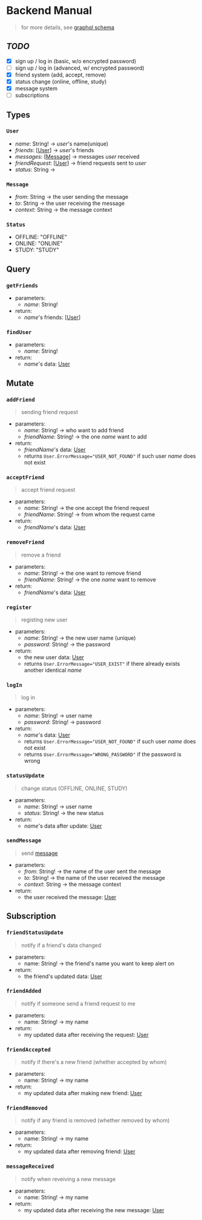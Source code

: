 # Backend Manual

> for more details, see [graphql schema](./src/schema.graphql)

## *TODO*
- [x] sign up / log in (basic, w/o encrypted password)
- [ ] sign up / log in (advanced, w/ encrypted password)
- [x] friend system (add, accept, remove)
- [x] status change (online,  offline, study)
- [x] message system
- [ ] subscriptions

## Types

### `User`
- *name*: String! $\rightarrow$ *user*'s name(unique)
- *friends*: [[User](#user)] $\rightarrow$ *user*'s friends
- *messages*: [[Message](#message)] $\rightarrow$ messages *user* received
- *friendRequest*: [[User](#user)] $\rightarrow$ friend requests sent to *user*
- *status*: String $\rightarrow$

### `Message`
- *from*: String $\rightarrow$ the user sending the message
- *to*: String $\rightarrow$ the user receiving the message
- *context*: String $\rightarrow$ the message context

### `Status`
- OFFLINE: "OFFLINE"
- ONLINE: "ONLINE"
- STUDY: "STUDY"

## Query

### `getFriends`
- parameters:
  - *name*: String!
- return:
  - *name*'s friends: [[User](#user)]

### `findUser`
- parameters:
  - *name*: String!
- return:
  - *name*'s data: [User](#user)


## Mutate

### `addFriend`
> sending friend request 
- parameters: 
  - *name*: String! $\rightarrow$ who want to add friend
  - *friendName*: String! $\rightarrow$ the one *name* want to add
- return:
  - *friendName*'s data: [User](#user)
  - returns `User.ErrorMessage="USER_NOT_FOUND"` if such user *name* does not exist

### `acceptFriend`
> accept friend request
- parameters:
  - *name*: String! $\rightarrow$ the one accept the friend request
  - *friendName*: String! $\rightarrow$ from whom the request came
- return:
  - *friendName*'s data: [User](#user)

### `removeFriend`
> remove a friend
- parameters:
  - *name*: String! $\rightarrow$ the one want to remove friend
  - *friendName*: String! $\rightarrow$ the one *name* want to remove
- return:
  - *friendName*'s data: [User](#user)

### `register`
> registing new user
- parameters:
  - *name*: String! $\rightarrow$ the new user name (unique)
  - *password*: String! $\rightarrow$ the password
- return:
  - the new user data: [User](#user)
  - returns `User.ErrorMessage="USER_EXIST"` if there already exists another identical *name*

### `logIn`
> log in
- parameters:
  - *name*: String! $\rightarrow$ user name
  - *password*: String! $\rightarrow$ password
- return:
  - *name*'s data: [User](#user)
  - returns `User.ErrorMessage="USER_NOT_FOUND"` if such user *name* does not exist
  - returns `User.ErrorMessage="WRONG_PASSWORD"` if the password is wrong

### `statusUpdate`
> change status (OFFLINE, ONLINE, STUDY)
- parameters:
  - *name*: String! $\rightarrow$ user name
  - *status*: String! $\rightarrow$ the new status
- return:
  - *name*'s data after update: [User](#user)

### `sendMessage`
> send [message](#message)
- parameters:
  - *from*: String! $\rightarrow$ the name of the user sent the message
  - *to*: String! $\rightarrow$ the name of the user received the message
  - *context*: String $\rightarrow$ the message context
- return:
  - the user received the message: [User](#user)

## Subscription 

### `friendStatusUpdate`
> notify if a friend's data changed 
- parameters:
  - name: String! $\rightarrow$ the friend's name you want to keep alert on
- return:
  - the friend's updated data: [User](#user)

### `friendAdded`
> notify if someone send a friend request to me
- parameters:
  - name: String! $\rightarrow$ my name
- return:
  - my updated data after receiving the request: [User](#user)


### `friendAccepted`
> notify if there's a new friend (whether accepted by whom)
- parameters:
  - name: String! $\rightarrow$ my name
- return:
  - my updated data after making new friend: [User](#user)


### `friendRemoved`
> notify if any friend is removed (whether removed by whom)
- parameters:
  - name: String! $\rightarrow$ my name
- return:
  - my updated data after removing friend: [User](#user)

### `messageReceived`
> notify when reveiving a new message
- parameters:
  - name: String! $\rightarrow$ my name
- return:
  - my updated data after receiving the new message: [User](#user)

